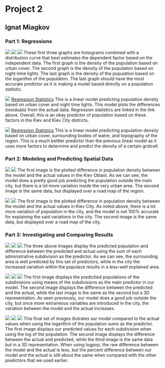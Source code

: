 # Project 2
## Ignat Miagkov
### Part 1: Regressions
![](density_dst190.png)
![](density_ntl.png)
![](denstiy_log(pop19).png)
  These first three graphs are histograms combined with a distribution curve that best estimates the dependent factor based on the independent data. The first graph is the density of the population based on urban cover. The second graph is the density of the population based on night-time lights. The last graph is the density of the population based on the logarithm of the population. The last graph should have the most accurate predictor as it is making a model based directly on a population statistic.
  
![](pop19_dst190_ntl_regression.png)
[Regression Statistics](pop19_dst190_ntl.txt)
  This is a linear model predicting population density based on urban cover and night time lights. This model plots the differences (residuals) from the actual data. Regression statistics are linked in the link above. Overall, this is an okay predictor of population based on these factors in the Kiev and Kiev City districts.
  
![](pop19_water_dst190_topo_regression.png)
[Regression Statistics](pop19_water_dst190_topo.txt)
  This is a linear model predicting population density based on urban cover, surrounding bodies of watre, and topography of the region. This is a much bettter predictor than the previous linear model as it uses more factors to determine and predict the density of a certain gridcell. 
  
### Part 2: Modeling and Predicting Spatial Data
![](kiev_diff.png)
![](mapview_kiev.png)
  The first image is the plotted difference in population density between the model and the actual values in the Kiev Oblast. As we can see, the model does a pretty good job predicting the population outside the main city, but there is a lot more variation inside the very urban area. The second image is the same data, but displayed over a road map of the region.
  
![](kiev_city_diff.png)
![](kiev_city_mapview_diff.png)
  The first image is the plotted difference in population density between the model and the actual values in Kiev City. As noted above, there is a lot more variation of population in the city, and the model is not 100% accurate for explaining the said variations in the city. The second image is the same data, but displayed over a road map of the city.
  
### Part 3: Investigating and Comparing Results
![](pop_sums_kiev2.png)
![](diff_sums_kiev2.png)
![](diff_sums_kiev2_3d.png)
  The three above images display the predicted population and difference between the predicted and actual using the sum of each administrative subdivision as the predictor. As we can see, the surrounding area is well predicted by this set of predictors, while in the city the increased variation within the populace results in a less-well explained area.
 
![](pop_means_kiev2.png)
![](diff_means_keiv2.png)
![](diff_means_kiev2_3d.png)
  The first image displays the predictied populations of the subdivisions using means of the subdivisions as the main predictor in our model. The second image displays the difference between the predicted and the actual, while the last image is the same as the second but a 3D representation. As seen previously, our model does a good job outside the city, but once more extraneous variables are introduced in the city, the variation between the model and the actual increases.
  
![](logpop_kiev2.png)
![](diff_logpop_kiev2.png)
![](diff_logpop_kiev2_3d.png)
  This final set of images illutrates our model compared to the actual values when using the logarithm of the population sums as the predictor. The first image displays our predicted values for each subdivision when using the log of the population. The second image displays the difference between the actual and predicted, while the third image is the same data but in a 3D representation. When using logpop, the raw difference between the model and the actual is less, but the percent difference between our model and the actual is still about the same when compared with the other predictors that we used earlier.
  

